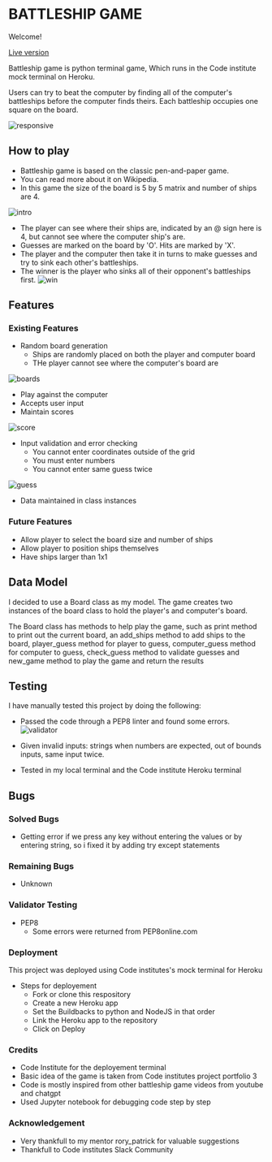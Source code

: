 # BATTLESHIP GAME

Welcome!

[Live version](https://gamebattleship3.herokuapp.com/)

Battleship game is python terminal game, Which runs in the Code institute mock terminal on Heroku.

Users can try to beat the computer by finding all of the computer's battleships before the computer finds theirs. Each battleship occupies one square on the board.


![responsive](assets/images/respon.png)

## How to play

* Battleship game is based on the classic pen-and-paper game.
* You can read more about it on Wikipedia.
* In this game the size of the board is 5 by 5 matrix and number of ships are 4.

![intro](assets/images/intro.png)
* The player can see where their ships are, indicated by an @ sign here is 4, but cannot see where the computer ship's are.
* Guesses are marked on the board by 'O'. Hits are marked by 'X'.
* The player and the computer then take it in turns to make guesses and try to sink each other's battleships.
* The winner is the player who sinks all of their opponent's battleships first.
![win](assets/images/win.png)


## Features

### Existing Features

* Random board generation
  - Ships are  randomly placed on both the player and computer board
  - THe player cannot see where the computer's board are

![boards](assets/images/main.png)

  - Play against the computer
  - Accepts user input
  - Maintain scores

![score](assets/images/score.png)  
* Input validation and error checking
  - You cannot enter coordinates outside of the grid
  - You must enter numbers
  - You cannot enter same guess twice

![guess](assets/images/correct.png)  
  - Data maintained in class instances

### Future Features  
  - Allow player to select the board size and number of ships
  - Allow player to position ships themselves
  - Have ships larger than 1x1

## Data Model

I decided to use a Board class as my model. The game creates two instances of the board class to hold the player's and computer's board.

The Board class has methods to help play the game, such as print method to print out the current board, an add_ships method to add ships to the board, player_guess method for player to guess, computer_guess method for computer to guess, check_guess method to validate guesses and new_game method to play the game and return the results

## Testing

I have manually tested this project by doing the following:

* Passed the code through a PEP8 linter and found some errors.
![validator](assets/images/validator.png)

* Given invalid inputs: strings when numbers are expected, out of bounds inputs, same input twice.
* Tested in my local terminal and the Code institute Heroku terminal

## Bugs
### Solved Bugs

* Getting error if we press any key without entering the values or by entering string, so i fixed it by adding try except statements

### Remaining Bugs
* Unknown

### Validator Testing
* PEP8
  - Some errors were returned from PEP8online.com

### Deployment

This project was deployed using Code institutes's mock terminal for Heroku

* Steps for deployement
  - Fork or clone this respository
  - Create a new Heroku app
  - Set the Buildbacks to python and NodeJS in that order
  - Link the Heroku app to the repository
  - Click on Deploy

### Credits
* Code Institute for the deployement terminal
* Basic idea of the game is taken from Code institutes project portfolio 3 
* Code is mostly inspired from other battleship game videos from youtube and chatgpt
* Used Jupyter notebook for debugging code step by step 

### Acknowledgement
* Very thankfull to my mentor rory_patrick for valuable suggestions
* Thankfull to Code institutes Slack Community







